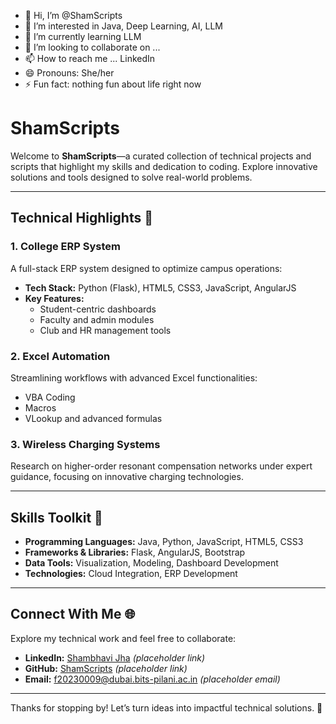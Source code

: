 - 👋 Hi, I’m @ShamScripts
- 👀 I’m interested in Java, Deep Learning, AI, LLM
- 🌱 I’m currently learning LLM
- 💞️ I’m looking to collaborate on ...
- 📫 How to reach me ...  LinkedIn
- 😄 Pronouns: She/her
- ⚡ Fun fact: nothing fun about life right now

<!---
ShamScripts/ShamScripts is a ✨ special ✨ repository because its `README.md` (this file) appears on your GitHub profile.
You can click the Preview link to take a look at your changes.
--->

# ShamScripts
Welcome to **ShamScripts**—a curated collection of technical projects and scripts that highlight my skills and dedication to coding. Explore innovative solutions and tools designed to solve real-world problems.

---

## Technical Highlights 🚀
### 1. **College ERP System**
A full-stack ERP system designed to optimize campus operations:
- **Tech Stack:** Python (Flask), HTML5, CSS3, JavaScript, AngularJS
- **Key Features:**
  - Student-centric dashboards
  - Faculty and admin modules
  - Club and HR management tools

### 2. **Excel Automation**
Streamlining workflows with advanced Excel functionalities:
- VBA Coding
- Macros
- VLookup and advanced formulas

### 3. **Wireless Charging Systems**
Research on higher-order resonant compensation networks under expert guidance, focusing on innovative charging technologies.

---

## Skills Toolkit 🔧
- **Programming Languages:** Java, Python, JavaScript, HTML5, CSS3
- **Frameworks & Libraries:** Flask, AngularJS, Bootstrap
- **Data Tools:** Visualization, Modeling, Dashboard Development
- **Technologies:** Cloud Integration, ERP Development

---

## Connect With Me 🌐
Explore my technical work and feel free to collaborate:
- **LinkedIn:** [Shambhavi Jha](https://www.linkedin.com/in/shamscript009/) *(placeholder link)*
- **GitHub:** [ShamScripts](https://github.com/ShamScripts) *(placeholder link)*
- **Email:** f20230009@dubai.bits-pilani.ac.in *(placeholder email)*

---

Thanks for stopping by! Let’s turn ideas into impactful technical solutions. 🚀
